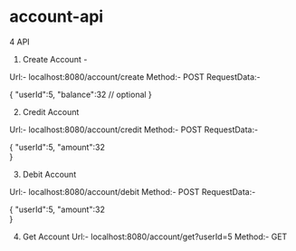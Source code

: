 # account-api

4 API 

1. Create Account - 

Url:- localhost:8080/account/create
Method:- POST
RequestData:- 

{
"userId":5,
"balance":32  // optional
}

2. Credit Account

Url:- localhost:8080/account/credit
Method:- POST
RequestData:- 

{
"userId":5,
"amount":32  
}

3. Debit Account

Url:- localhost:8080/account/debit
Method:- POST
RequestData:- 

{
"userId":5,
"amount":32  
}

4. Get Account
Url:- localhost:8080/account/get?userId=5
Method:- GET




